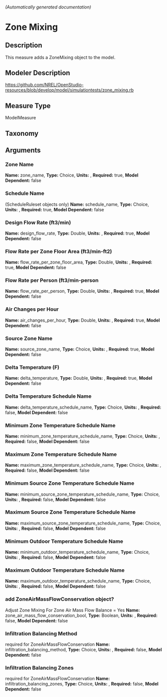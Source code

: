 

###### (Automatically generated documentation)

# Zone Mixing

## Description
This measure adds a ZoneMixing object to the model.

## Modeler Description
https://github.com/NREL/OpenStudio-resources/blob/develop/model/simulationtests/zone_mixing.rb

## Measure Type
ModelMeasure

## Taxonomy


## Arguments


### Zone Name

**Name:** zone_name,
**Type:** Choice,
**Units:** ,
**Required:** true,
**Model Dependent:** false

### Schedule Name
(ScheduleRuleset objects only)
**Name:** schedule_name,
**Type:** Choice,
**Units:** ,
**Required:** true,
**Model Dependent:** false

### Design Flow Rate (ft3/min)

**Name:** design_flow_rate,
**Type:** Double,
**Units:** ,
**Required:** true,
**Model Dependent:** false

### Flow Rate per Zone Floor Area (ft3/min-ft2)

**Name:** flow_rate_per_zone_floor_area,
**Type:** Double,
**Units:** ,
**Required:** true,
**Model Dependent:** false

### Flow Rate per Person (ft3/min-person

**Name:** flow_rate_per_person,
**Type:** Double,
**Units:** ,
**Required:** true,
**Model Dependent:** false

### Air Changes per Hour

**Name:** air_changes_per_hour,
**Type:** Double,
**Units:** ,
**Required:** true,
**Model Dependent:** false

### Source Zone Name

**Name:** source_zone_name,
**Type:** Choice,
**Units:** ,
**Required:** true,
**Model Dependent:** false

### Delta Temperature (F)

**Name:** delta_temperature,
**Type:** Double,
**Units:** ,
**Required:** true,
**Model Dependent:** false

### Delta Temperature Schedule Name

**Name:** delta_temperature_schedule_name,
**Type:** Choice,
**Units:** ,
**Required:** false,
**Model Dependent:** false

### Minimum Zone Temperature Schedule Name

**Name:** minimum_zone_temperature_schedule_name,
**Type:** Choice,
**Units:** ,
**Required:** false,
**Model Dependent:** false

### Maximum Zone Temperature Schedule Name

**Name:** maximum_zone_temperature_schedule_name,
**Type:** Choice,
**Units:** ,
**Required:** false,
**Model Dependent:** false

### Minimum Source Zone Temperature Schedule Name

**Name:** minimum_source_zone_temperature_schedule_name,
**Type:** Choice,
**Units:** ,
**Required:** false,
**Model Dependent:** false

### Maximum Source Zone Temperature Schedule Name

**Name:** maximum_source_zone_temperature_schedule_name,
**Type:** Choice,
**Units:** ,
**Required:** false,
**Model Dependent:** false

### Minimum Outdoor Temperature Schedule Name

**Name:** minimum_outdoor_temperature_schedule_name,
**Type:** Choice,
**Units:** ,
**Required:** false,
**Model Dependent:** false

### Maximum Outdoor Temperature Schedule Name

**Name:** maximum_outdoor_temperature_schedule_name,
**Type:** Choice,
**Units:** ,
**Required:** false,
**Model Dependent:** false

### add ZoneAirMassFlowConservation object?
Adjust Zone Mixing For Zone Air Mass Flow Balance = Yes
**Name:** zone_air_mass_flow_conservation_bool,
**Type:** Boolean,
**Units:** ,
**Required:** false,
**Model Dependent:** false

### Infiltration Balancing Method
required for ZoneAirMassFlowConservation
**Name:** infiltration_balancing_method,
**Type:** Choice,
**Units:** ,
**Required:** false,
**Model Dependent:** false

### Infiltration Balancing Zones
required for ZoneAirMassFlowConservation
**Name:** infiltration_balancing_zones,
**Type:** Choice,
**Units:** ,
**Required:** false,
**Model Dependent:** false




